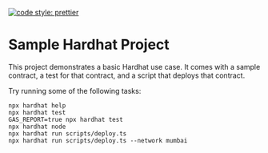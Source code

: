 [![code style: prettier](https://img.shields.io/badge/code_style-prettier-ff69b4.svg?style=flat-square)](https://github.com/prettier/prettier)

# Sample Hardhat Project

This project demonstrates a basic Hardhat use case. It comes with a sample contract, a test for that contract, and a script that deploys that contract.

Try running some of the following tasks:

```shell
npx hardhat help
npx hardhat test
GAS_REPORT=true npx hardhat test
npx hardhat node
npx hardhat run scripts/deploy.ts
npx hardhat run scripts/deploy.ts --network mumbai
```
